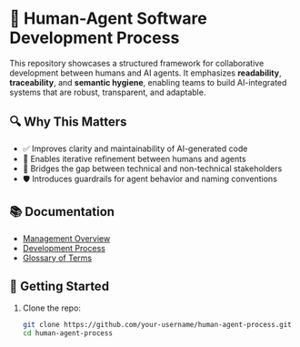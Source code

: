 # 🤝 Human-Agent Software Development Process

This repository showcases a structured framework for collaborative development between humans and AI agents. It emphasizes **readability**, **traceability**, and **semantic hygiene**, enabling teams to build AI-integrated systems that are robust, transparent, and adaptable.

## 🔍 Why This Matters

- ✅ Improves clarity and maintainability of AI-generated code
- 🔄 Enables iterative refinement between humans and agents
- 🧠 Bridges the gap between technical and non-technical stakeholders
- 🛡️ Introduces guardrails for agent behavior and naming conventions

## 📚 Documentation

- [Management Overview](MANAGEMENT_OVERVIEW.md)
- [Development Process](DEVELOPMENT_PROCESS.md)
- [Glossary of Terms](GLOSSARY.md)

## 🚀 Getting Started

1. Clone the repo:
   ```bash
   git clone https://github.com/your-username/human-agent-process.git
   cd human-agent-process
